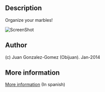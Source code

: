 Description
--------

  Organize your marbles!

 ![ScreenShot](https://github.com/Obijuan/3D-parts/raw/master/marble-organizer/pictures/porta-canicas-8-sin-fondo.jpg)

Author
-----

(c) Juan Gonzalez-Gomez (Obijuan). Jan-2014


More information
--------
[More information](http://www.iearobotics.com/wiki/index.php?title=Organizador_de_canicas) (In spanish)

